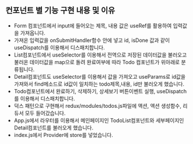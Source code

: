 ## 컨포넌트 별 기능 구현 내용 및 이유

- Form 컴포넌트에서 input에 들어오는 제목, 내용 값은 useRef를 활용하여 입력값을 가져옵니다.
- 가져온 입력값을 onSubmitHandler함수 안에 넣고 id, isDone 값과 같이 useDispatch를 이용해서 디스패치합니다. 
- List컴포넌트에서 useSelector를 이용해서 전역으로 저장된 데이터값을 불러오고 불러온 데이터값을 map으로 돌려 완료여부에 따라 Todo 컴포넌트가 위아래로 분류됩니다.
- Detail컴포넌트도 useSelector를 이용해서 값을 가져오고 useParams로 id값을 가져와서 find메소드로 id값이 일치하는 todo제목,내용, id만 불러오게 했습니다.
- Todo컴포넌트에서 완료하기, 삭제하기, 상세보기 버튼이벤트 실행, useDispatch를 이용해서 디스패치합니다.
- 덕스 패턴으로 구현해서 redux/modules/todos.js파일에 액션, 액션 생성함수, 리듀서 모두 들어갔습니다.  
- App.js에서 라우터를 이용해서 메인페이지인 TodoList컴포넌트와 세부페이지인 Detail컴포넌트를 불러오게 했습니다.
- index.js에서 Provider에 store를 넣었습니다.
